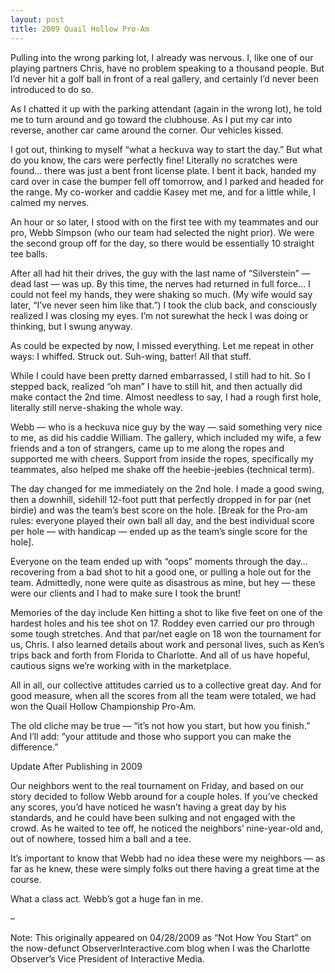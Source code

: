 ```yaml
---
layout: post
title: 2009 Quail Hollow Pro-Am
---
```


Pulling into the wrong parking lot, I already was nervous. I, like one of our playing partners Chris, have no problem speaking to a thousand people. But I’d never hit a golf ball in front of a real gallery, and certainly I’d never been introduced to do so.

As I chatted it up with the parking attendant (again in the wrong lot), he told me to turn around and go toward the clubhouse. As I put my car into reverse, another car came around the corner. Our vehicles kissed.

I got out, thinking to myself “what a heckuva way to start the day.” But what do you know, the cars were perfectly fine! Literally no scratches were found… there was just a bent front license plate. I bent it back, handed my card over in case the bumper fell off tomorrow, and I parked and headed for the range. My co-worker and caddie Kasey met me, and for a little while, I calmed my nerves.

An hour or so later, I stood with on the first tee with my teammates and our pro, Webb Simpson (who our team had selected the night prior). We were the second group off for the day, so there would be essentially 10 straight tee balls.

After all had hit their drives, the guy with the last name of “Silverstein” — dead last — was up. By this time, the nerves had returned in full force… I could not feel my hands, they were shaking so much. (My wife would say later, “I’ve never seen him like that.”) I took the club back, and consciously realized I was closing my eyes. I’m not surewhat the heck I was doing or thinking, but I swung anyway.

As could be expected by now, I missed everything. Let me repeat in other ways: I whiffed. Struck out. Suh-wing, batter! All that stuff.

While I could have been pretty darned embarrassed, I still had to hit. So I stepped back, realized “oh man” I have to still hit, and then actually did make contact the 2nd time. Almost needless to say, I had a rough first hole, literally still nerve-shaking the whole way.

Webb — who is a heckuva nice guy by the way — said something very nice to me, as did his caddie William. The gallery, which included my wife, a few friends and a ton of strangers, came up to me along the ropes and supported me with cheers. Support from inside the ropes, specifically my teammates, also helped me shake off the heebie-jeebies (technical term).

The day changed for me immediately on the 2nd hole. I made a good swing, then a downhill, sidehill 12-foot putt that perfectly dropped in for par (net birdie) and was the team’s best score on the hole. [Break for the Pro-am rules: everyone played their own ball all day, and the best individual score per hole — with handicap — ended up as the team’s single score for the hole].

Everyone on the team ended up with “oops” moments through the day… recovering from a bad shot to hit a good one, or pulling a hole out for the team. Admittedly, none were quite as disastrous as mine, but hey — these were our clients and I had to make sure I took the brunt!

Memories of the day include Ken hitting a shot to like five feet on one of the hardest holes and his tee shot on 17. Roddey even carried our pro through some tough stretches. And that par/net eagle on 18 won the tournament for us, Chris. I also learned details about work and personal lives, such as Ken’s trips back and forth from Florida to Charlotte. And all of us have hopeful, cautious signs we’re working with in the marketplace.

All in all, our collective attitudes carried us to a collective great day. And for good measure, when all the scores from all the team were totaled, we had won the Quail Hollow Championship Pro-Am.

The old cliche may be true — “it’s not how you start, but how you finish.” And I’ll add: “your attitude and those who support you can make the difference.”

Update After Publishing in 2009

Our neighbors went to the real tournament on Friday, and based on our story decided to follow Webb around for a couple holes. If you’ve checked any scores, you’d have noticed he wasn’t having a great day by his standards, and he could have been sulking and not engaged with the crowd. As he waited to tee off, he noticed the neighbors’ nine-year-old and, out of nowhere, tossed him a ball and a tee.

It’s important to know that Webb had no idea these were my neighbors — as far as he knew, these were simply folks out there having a great time at the course.

What a class act. Webb’s got a huge fan in me.

–

Note: This originally appeared on 04/28/2009 as “Not How You Start” on the now-defunct ObserverInteractive.com blog when I was the Charlotte Observer’s Vice President of Interactive Media.
